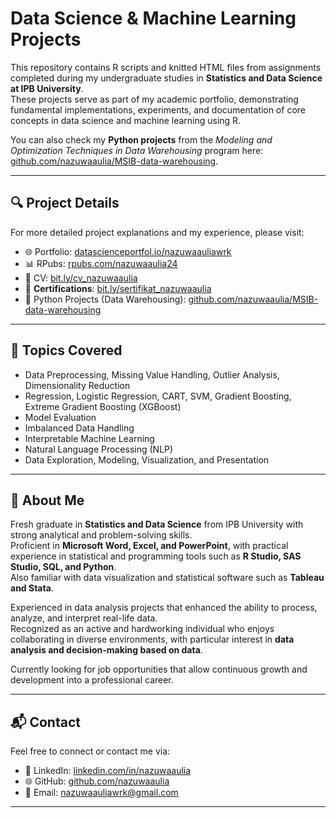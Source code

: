 # Data Science & Machine Learning Projects

This repository contains R scripts and knitted HTML files from assignments completed during my undergraduate studies in **Statistics and Data Science at IPB University**.  
These projects serve as part of my academic portfolio, demonstrating fundamental implementations, experiments, and documentation of core concepts in data science and machine learning using R.  

You can also check my **Python projects** from the *Modeling and Optimization Techniques in Data Warehousing* program here: [github.com/nazuwaaulia/MSIB-data-warehousing](https://github.com/nazuwaaulia/MSIB-data-warehousing).  

---

## 🔍 Project Details
For more detailed project explanations and my experience, please visit:
- 🌐 Portfolio: [datascienceportfol.io/nazuwaauliawrk](http://datascienceportfol.io/nazuwaauliawrk)  
- 📊 RPubs: [rpubs.com/nazuwaaulia24](https://rpubs.com/nazuwaaulia24)  
- 📄 CV: [bit.ly/cv_nazuwaaulia](https://bit.ly/cv_nazuwaaulia)
- 🏅 **Certifications**: [bit.ly/sertifikat_nazuwaaulia](https://bit.ly/sertifikat_nazuwaaulia)    
- 🐍 Python Projects (Data Warehousing): [github.com/nazuwaaulia/MSIB-data-warehousing](https://github.com/nazuwaaulia/MSIB-data-warehousing)  

---

## 📌 Topics Covered
- Data Preprocessing, Missing Value Handling, Outlier Analysis, Dimensionality Reduction  
- Regression, Logistic Regression, CART, SVM, Gradient Boosting, Extreme Gradient Boosting (XGBoost)  
- Model Evaluation  
- Imbalanced Data Handling  
- Interpretable Machine Learning  
- Natural Language Processing (NLP)  
- Data Exploration, Modeling, Visualization, and Presentation   

---

## 🚀 About Me
Fresh graduate in **Statistics and Data Science** from IPB University with strong analytical and problem-solving skills.  
Proficient in **Microsoft Word, Excel, and PowerPoint**, with practical experience in statistical and programming tools such as **R Studio, SAS Studio, SQL, and Python**.  
Also familiar with data visualization and statistical software such as **Tableau and Stata**.  

Experienced in data analysis projects that enhanced the ability to process, analyze, and interpret real-life data.  
Recognized as an active and hardworking individual who enjoys collaborating in diverse environments, with particular interest in **data analysis and decision-making based on data**.  

Currently looking for job opportunities that allow continuous growth and development into a professional career.    

---

## 📬 Contact
Feel free to connect or contact me via:
- 💼 LinkedIn: [linkedin.com/in/nazuwaaulia](https://linkedin.com/in/nazuwaaulia)
- 🌐 GitHub: [github.com/nazuwaaulia](https://github.com/nazuwaaulia)
- 📧 Email: [nazuwaauliawrk@gmail.com](mailto:nazuwaauliawrk@gmail.com)

---
